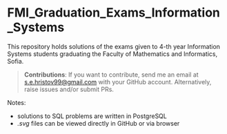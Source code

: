# FMI_Graduation_Exams_Information_Systems

This repository holds solutions of the exams given to 4-th year Information Systems students graduating the Faculty of Mathematics and Informatics, Sofia.

> **Contributions**: If you want to contribute, send me an email at s.e.hristov99@gmail.com with your GitHub account. Alternatively, raise issues and/or submit PRs.

Notes:

- solutions to SQL problems are written in PostgreSQL
- *.svg* files can be viewed directly in GitHub or via browser
